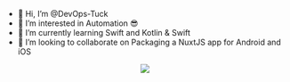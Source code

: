 - 👋 Hi, I’m @DevOps-Tuck
- 👀 I’m interested in Automation 😎
- 🌱 I’m currently learning Swift and Kotlin & Swift
- 💞️ I’m looking to collaborate on Packaging a NuxtJS app for Android and iOS


<center><img src="https://media.giphy.com/media/GRSnxyhJnPsaQy9YLn/giphy.gif" /> </center>

<!---
DevOps-Tuck/DevOps-Tuck is a ✨ special ✨ repository because its `README.md` (this file) appears on your GitHub profile.
You can click the Preview link to take a look at your changes.
--->
